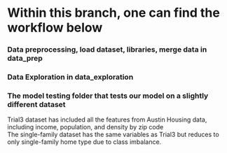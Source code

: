# Within this branch, one can find the workflow below
### Data preprocessing, load dataset, libraries, merge data in data_prep <br>
### Data Exploration in data_exploration <br>
### The model testing folder that tests our model on a slightly different dataset <br>
Trial3 dataset has included all the features from Austin Housing data, including income, population, and density by zip code <br>
The single-family dataset has the same variables as Trial3 but reduces to only single-family home type due to class imbalance.
